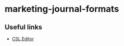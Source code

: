 # marketing-journal-formats

## Useful links

- [CSL Editor](https://editor.citationstyles.org/visualEditor/)

